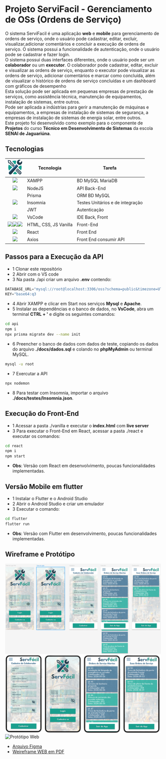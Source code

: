 # Projeto ServiFacil - Gerenciamento de OSs (Ordens de Serviço)
O sistema ServiFacil é uma aplicação **web** e **mobile** para gerenciamento de ordens de serviço, onde o usuário pode cadastrar, editar, excluir, visualizar,adicionar comentários e concluir a execução de ordens de serviço. O sistema possui a funcionalidade de autenticação, onde o usuário pode se cadastrar e fazer login.<br>O sistema possui duas interfaces diferentes, onde o usuário pode ser um **colaborador** ou um **executor**. O colaborador pode cadastrar, editar, excluir e visualizar as ordens de serviço, enquanto o executor pode visualizar as ordens de serviço, adicionar comentários e marcar como concluída, além de visualizar o histórico de ordens de serviço concluídas e um dashboard com gráficos de desempenho<br>Esta solução pode ser aplicada em pequenas empresas de prestação de serviços, como assistência técnica, manutenção de equipamentos, instalação de sistemas, entre outros.<br>Pode ser aplicada a indústrias para gerir a manutenção de máquinas e equipamentos, a empresas de instalação de sistemas de segurança, a empresas de instalação de sistemas de energia solar, entre outros.<br>Este projeto foi desenvolvido como exemplo para o componente de **Projetos** do curso **Técnico em Desenvolvimento de Sistemas** da escola **SENAI de Jaguariúna**.

## Tecnologias

|<img src="./docs/design/icone.png" width="50px">|Tecnologia|Tarefa|
|:-:|-|-|
|[<img src="https://w7.pngwing.com/pngs/717/111/png-transparent-mysql-round-logo-tech-companies-thumbnail.png" style="width:50px;">](https://www.apachefriends.org/pt_br/index.html)|XAMPP|BD MySQL MariaDB
|[<img src="https://static-00.iconduck.com/assets.00/node-js-icon-454x512-nztofx17.png" style="width:50px;">](https://nodejs.org/en)|NodeJS|API Back-End|
||Prisma|ORM BD MySQL|
|[<img src="https://static-00.iconduck.com/assets.00/apps-insomnia-icon-512x512-dse2p0fm.png" width="50px">](https://insomnia.rest/download)|Insomnia|Testes Unitários e de integração|
||JWT|Autenticação|
|[<img src="https://logowik.com/content/uploads/images/visual-studio-code7642.jpg" style="width:50px;">](https://code.visualstudio.com/)|VsCode|IDE Back, Front|
|[<img src="https://cdn-icons-png.flaticon.com/512/919/919827.png" style="width:50px">](https://developer.mozilla.org/pt-BR/docs/Web/HTML)[<img src="https://cdn-icons-png.flaticon.com/512/919/919826.png" style="width:50px">](https://developer.mozilla.org/pt-BR/docs/Web/CSS)[<img src="https://cdn5.vectorstock.com/i/1000x1000/27/74/vanilla-javascript-language-vector-31602774.jpg" style="width:50px">](https://developer.mozilla.org/pt-BR/docs/Web/JavaScript)|HTML, CSS, JS Vanilla|Front-End|
|[<img src="https://encrypted-tbn0.gstatic.com/images?q=tbn:ANd9GcSg1MndL-Xp1JcnqaB0YOqTp6zDjrwYyGKsPA&s" style="width:50px">](https://react.dev/)|React|Front End|
|[<img src="https://axios-http.com/assets/logo.svg" style="width:100px">](https://axios-http.com/ptbr/docs/intro)|Axios|Front End consumir API|

## Passos para a Execução da API
- 1 Clonar este repositório
- 2 Abrir com o VS code
- 3 Na pasta ./api criar um arquivo **.env** contendo: 
```js
DATABASE_URL="mysql://root@localhost:3306/oss?schema=public&timezone=UTC"
KEY="base64:q3
```
- 4 Abrir XAMPP  e clicar em Start nos serviços **Mysql** e **Apache**.
- 5 Instalar as dependências e o banco de dados, no **VsCode**, abra um terminal **CTRL + '** e digite os seguintes comandos:
```bash
cd api 
npm i
npx prisma migrate dev --name init
```
- 6 Preencher o banco de dados com dados de teste, copiando os dados do arquivo **./docs/dados.sql** e colando no **phpMyAdmin** ou terminal MySQL.
```bash
mysql -u root
```
- 7 Exercutar a API
```bash
npx nodemon
```
- 8 Para testar com Insomnia, importar o arquivo **./docs/testes/Insomnia.json**.

## Execução do Front-End
- 1 Acessar a pasta ./vanilla e executar o **index.html** com **live server**
- 3 Para executar o Front-End em React, acessar a pasta ./react e executar os comandos:
```bash
cd react
npm i
npm start
```
- **Obs**: Versão com React em desenvolvimento, poucas funcionalidades implementadas.

## Versão Mobile em flutter
- 1 Instalar o Flutter e o Android Studio
- 2 Abrir o Android Studio e criar um emulador
- 3 Executar o comando:
```bash
cd flutter
flutter run
```
- **Obs**: Versão com Flutter em desenvolvimento, poucas funcionalidades implementadas.

## Wireframe e Protótipo
![Wireframe](./docs/design/wireframe2.png)
![Protótipo](./docs/design/prototipo.png)
![Protótipo Web](./docs/design/prototipo-web.png)
- [Arquivo Figma](./docs/design/ServiFacil.fig)
- [Weireframe WEB em PDF](./docs/design/ServiFacil-WEB.pdf)
